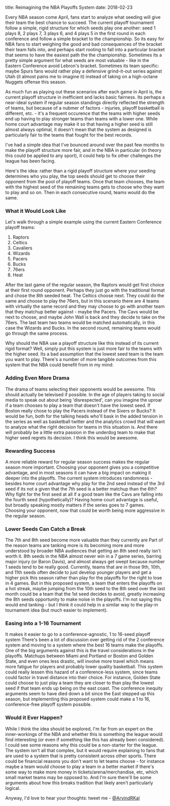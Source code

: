 title: Reimagining the NBA Playoffs System
date: 2018-02-23

Every NBA season come April, fans start to analyze what seeding will give their team the best chance to succeed. The current playoff tournament follow a simple, rigid structure for which seeds play one another: seed 1 plays 8, 2 plays 7, 3 plays 6, and 4 plays 5 in the first round in each conference and follow a simple bracket to the championship. So its easy for NBA fans to start weighing the good and bad consequences of the bracket their team falls into, and perhaps start rooting to fall into a particular bracket that seems to have the easiest path the the championship. Sometimes its a pretty simple argument for what seeds are most valuable - like in the Eastern Conference avoid Lebron's bracket. Sometimes its team specific: maybe Spurs fans would rather play a defensive grind-it-out series against Utah (it almost pains me to imagine it) instead of taking on a high-octane Nuggets offense this season. 

As much fun as playing out these scenarios after each game in April is, the current playoff structure in inefficient and lacks basic fairness. Its perhaps a near-ideal system if regular season standings directly reflected the strength of teams, but because of a nubmer of factors - injuries, playoff basketball is different, etc. - it's a frequent occurence that the teams with higher seeds end up having to play stronger teams than teams with a lower one. While home court advantage may make it so that having a higher seed is still almost always optimal, it doesn't mean that the system as designed is particularly fair to the teams that fought for the best records. 

I've had a simple idea that I've bounced around over the past few months to make the playoff structure more fair, and in the NBA in particular (in theory this could be applied to any sport), it could help to fix other challenges the league has been facing. 

Here's the idea: rather than a rigid playoff structure where your seeding determines who you play, the top seeds should get to choose their opponent from the pool of playoff teams. Once that team chooses, the team with the highest seed of the remaining teams gets to choose who they want to play and so on. Then in each consecutive round, teams would do the same.

### What it Would Look Like

Let's walk through a simple example using the current Eastern Conference playoff teams: 

1. Raptors
2. Celtics
3. Cavaliers
4. Wizards
5. Pacers
6. Bucks
7. 76ers
8. Heat

After the last game of the regular season, the Raptors would get first choice at their first round opponent. Perhaps they just go with the traditional format and chose the 8th seeded heat. The Celtics choose next. They could do the same and choose to play the 76ers, but in this scenario there are 4 teams with virtually the same record and they may choose to go with another team that they matchup better against - maybe the Pacers. The Cavs would be next to choose, and maybe John Wall is back and they decide to take on the 76ers. The last team two teams would be matched automatically, in this case the Wizards and Bucks. In the second round, remaining teams would go through the same process. 

Why should the NBA use a playoff structure like this instead of its current rigid format? Well, simply put this system is just more fair to the teams with the higher seed. Its a bad assumption that the lowest seed team is the team you want to play. There's a number of more tangible outcomes from this system that the NBA could benefit from in my mind: 

### Adding Even More Drama
The drama of teams selecting their opponents would be awesome.
This should actually be televised if possible. In the age of players taking to social media to speak out about being 'disrespected', can you imagine the uproar if a team chooses to play a team that doesn't have the lowest seed. If Boston really chose to play the Pacers instead of the Sixers or Bucks? It would be fun, both for the talking heads who'll bask in the added tension in the series as well as basketball twitter and the analytics crowd that will want to analyze what the right decision for teams in this situation is. And there will probably be a little extra passion in the underdog team to make that higher seed regrets its decision. I think this would be awesome. 

### Rewarding Success
A more reliable reward for regular season success makes the regular season more important. Choosing your opponent gives you a competitive advantage, and in most seasons it can have a big impact on making it deeper into the playoffs. The current system introduces randomness - besides home court advantage why play for the 2nd seed instead of the 3rd seed if its not a given that the 7th seed is a better matchup than the 6th? Why fight for the first seed at all if a good team like the Cavs are falling into the fourth seed (hypothetically)? Having home court advantage is useful, but broadly speaking mostly matters if the series goes to 7 games. Choosing your opponent, now that could be worth being more aggressive in the regular season. 

### Lower Seeds Can Catch a Break
The 7th and 8th seed become more valuable than they currently are
Part of the reason teams are tanking more is its becoming more and more understood by broader NBA audiences that getting an 8th seed really isn't worth it. 8th seeds in the NBA almost never win in a 7 game series, barring major injury (or Baron Davis), and almost always get swept because number 1 seeds tend to be really good. Currently, teams that are in those 9th, 10th, and 11th seeds often decide to just develop younger players and get a higher pick this season rather than play for the playoffs for the right to lose in 4 games. But in this proposed system, a team that enters the playoffs on a hot streak, maybe jumping from the 10th seed to the 8th seed over the last month could be a team that the 1st seed decides to avoid, greatly increasing the 8th seeds opportunity to make noise in the playoffs. I'm not saying this would end tanking - but I think it could help in a similar way to the play-in tournament idea (but much easier to implement).

### Easing into a 1-16 Tournament
It makes it easier to go to a conference-agnostic, 1 to 16-seed playoff system
There's been a lot of discussion over getting rid of the 2 conference system and moving to a system where the best 16 teams make the playoffs. One of the big arguments against this is the travel considerations in the playoffs. Matchups between Miami and Portland or Boston and Golden State, and even ones less drastic, will involve more travel which means more fatigue for players and probably lower quality basketball. This system could really lessen this hazard of a conference-less system, since teams could factor in travel distance into their choice. For instance, Golden State could choose to just play a team they are closer to than play the lowest seed if that team ends up being on the east coast. The conference inequity arguments seem to have died down a bit since the East stepped up this season, but implementing this proposed system could make a 1 to 16, conference-free playoff system possible. 

### Would it Ever Happen?
While I think the idea should be explored, I'm far from an expert on the inner-workings of the NBA and whether this is something the league would find interesting (or even if something like this has already been considered). I could see some reasons why this could be a non-starter for the league. The system isn't all that complex, but it would require explaining to fans that are used to a system that is pretty consistent across other sports. There could be financial reasons you don't want to let teams choose - for instance maybe a team would choose to play a team in a better market if there's some way to make more money in tickets/arena/merchandise, etc, which small market teams may be opposed to. And I'm sure there'll be some arguments about how this breaks tradition that likely aren't particularly logical. 

Anyway, I'd love to hear your thoughts: tweet me - [@ArvindRKal](https://twitter.com/ArvindRKal)
